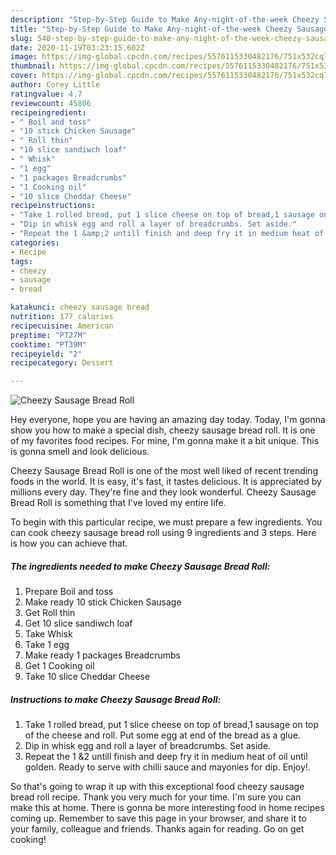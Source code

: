 ```yaml
---
description: "Step-by-Step Guide to Make Any-night-of-the-week Cheezy Sausage Bread Roll"
title: "Step-by-Step Guide to Make Any-night-of-the-week Cheezy Sausage Bread Roll"
slug: 540-step-by-step-guide-to-make-any-night-of-the-week-cheezy-sausage-bread-roll
date: 2020-11-19T03:23:15.602Z
image: https://img-global.cpcdn.com/recipes/5576115330482176/751x532cq70/cheezy-sausage-bread-roll-recipe-main-photo.jpg
thumbnail: https://img-global.cpcdn.com/recipes/5576115330482176/751x532cq70/cheezy-sausage-bread-roll-recipe-main-photo.jpg
cover: https://img-global.cpcdn.com/recipes/5576115330482176/751x532cq70/cheezy-sausage-bread-roll-recipe-main-photo.jpg
author: Corey Little
ratingvalue: 4.7
reviewcount: 45806
recipeingredient:
- " Boil and toss"
- "10 stick Chicken Sausage"
- " Roll thin"
- "10 slice sandiwch loaf"
- " Whisk"
- "1 egg"
- "1 packages Breadcrumbs"
- "1 Cooking oil"
- "10 slice Cheddar Cheese"
recipeinstructions:
- "Take 1 rolled bread, put 1 slice cheese on top of bread,1 sausage on top of the cheese and roll. Put some egg at end of the bread as a glue."
- "Dip in whisk egg and roll a layer of breadcrumbs. Set aside."
- "Repeat the 1 &amp;2 untill finish and deep fry it in medium heat of oil until golden. Ready to serve with chilli sauce and mayonies for dip. Enjoy!."
categories:
- Recipe
tags:
- cheezy
- sausage
- bread

katakunci: cheezy sausage bread 
nutrition: 177 calories
recipecuisine: American
preptime: "PT27M"
cooktime: "PT39M"
recipeyield: "2"
recipecategory: Dessert

---
```



![Cheezy Sausage Bread Roll](https://img-global.cpcdn.com/recipes/5576115330482176/751x532cq70/cheezy-sausage-bread-roll-recipe-main-photo.jpg)

Hey everyone, hope you are having an amazing day today. Today, I'm gonna show you how to make a special dish, cheezy sausage bread roll. It is one of my favorites food recipes. For mine, I'm gonna make it a bit unique. This is gonna smell and look delicious.

Cheezy Sausage Bread Roll is one of the most well liked of recent trending foods in the world. It is easy, it's fast, it tastes delicious. It is appreciated by millions every day. They're fine and they look wonderful. Cheezy Sausage Bread Roll is something that I've loved my entire life.




To begin with this particular recipe, we must prepare a few ingredients. You can cook cheezy sausage bread roll using 9 ingredients and 3 steps. Here is how you can achieve that.

<!--inarticleads1-->

##### The ingredients needed to make Cheezy Sausage Bread Roll:

1. Prepare  Boil and toss
1. Make ready 10 stick Chicken Sausage
1. Get  Roll thin
1. Get 10 slice sandiwch loaf
1. Take  Whisk
1. Take 1 egg
1. Make ready 1 packages Breadcrumbs
1. Get 1 Cooking oil
1. Take 10 slice Cheddar Cheese




<!--inarticleads2-->

##### Instructions to make Cheezy Sausage Bread Roll:

1. Take 1 rolled bread, put 1 slice cheese on top of bread,1 sausage on top of the cheese and roll. Put some egg at end of the bread as a glue.
1. Dip in whisk egg and roll a layer of breadcrumbs. Set aside.
1. Repeat the 1 &amp;2 untill finish and deep fry it in medium heat of oil until golden. Ready to serve with chilli sauce and mayonies for dip. Enjoy!.




So that's going to wrap it up with this exceptional food cheezy sausage bread roll recipe. Thank you very much for your time. I'm sure you can make this at home. There is gonna be more interesting food in home recipes coming up. Remember to save this page in your browser, and share it to your family, colleague and friends. Thanks again for reading. Go on get cooking!
